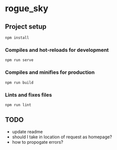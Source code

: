 # rogue_sky

## Project setup

`npm install`

### Compiles and hot-reloads for development

`npm run serve`

### Compiles and minifies for production

`npm run build`

### Lints and fixes files

`npm run lint`

## TODO

- update readme
- should I take in location of request as homepage?
- how to propogate errors?
